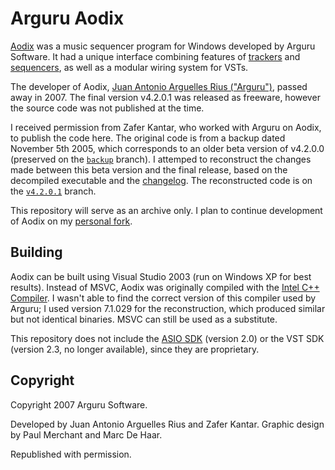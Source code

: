 # Arguru Aodix

[Aodix](https://web.archive.org/web/20070819041559/http://www.aodix.com/pageaodixv4.html) was a music sequencer program for Windows developed by Arguru Software. It had a unique interface combining features of [trackers](https://en.wikipedia.org/wiki/Music_tracker) and [sequencers](https://en.wikipedia.org/wiki/Music_sequencer), as well as a modular wiring system for VSTs.

The developer of Aodix, [Juan Antonio Arguelles Rius ("Arguru")](https://en.wikipedia.org/wiki/Juan_Antonio_Arguelles_Rius), passed away in 2007. The final version v4.2.0.1 was released as freeware, however the source code was not published at the time.

I received permission from Zafer Kantar, who worked with Arguru on Aodix, to publish the code here. The original code is from a backup dated November 5th 2005, which corresponds to an older beta version of v4.2.0.0 (preserved on the [`backup`](https://github.com/arguru-archive/aodix/tree/backup) branch). I attemped to reconstruct the changes made between this beta version and the final release, based on the decompiled executable and the [changelog](https://github.com/arguru-archive/aodix/blob/v4.2.0.1/changelog.txt). The reconstructed code is on the [`v4.2.0.1`](https://github.com/arguru-archive/aodix/tree/v4.2.0.1) branch.

This repository will serve as an archive only. I plan to continue development of Aodix on my [personal fork](https://github.com/vanjac/aodix-enhanced).

## Building

Aodix can be built using Visual Studio 2003 (run on Windows XP for best results). Instead of MSVC, Aodix was originally compiled with the [Intel C++ Compiler](https://en.wikipedia.org/wiki/Intel_C%2B%2B_Compiler). I wasn't able to find the correct version of this compiler used by Arguru; I used version 7.1.029 for the reconstruction, which produced similar but not identical binaries. MSVC can still be used as a substitute.

This repository does not include the [ASIO SDK](https://www.steinberg.net/developers/) (version 2.0) or the VST SDK (version 2.3, no longer available), since they are proprietary.

## Copyright

Copyright 2007 Arguru Software.

Developed by Juan Antonio Arguelles Rius and Zafer Kantar. Graphic design by Paul Merchant and Marc De Haar.

Republished with permission.
